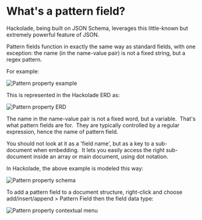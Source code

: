 # What's a pattern field?

Hackolade, being built on JSON Schema, leverages this little-known but extremely powerful feature of JSON.

Pattern fields function in exactly the same way as standard fields, with one exception: the name (in the name-value pair) is not a fixed string, but a regex pattern.

For example:

![Pattern property example](<lib/Pattern property example.png>)

This is represented in the Hackolade ERD as:

![Pattern property ERD](<lib/Pattern property ERD.png>)

The name in the name-value pair is not a fixed word, but a variable.  That's what pattern fields are for.  They are typically controlled by a regular expression, hence the name of pattern field.

You should not look at it as a 'field name', but as a key to a sub-document when embedding.  It lets you easily access the right sub-document inside an array or main document, using dot notation.

In Hackolade, the above example is modeled this way:

![Pattern property schema](<lib/Pattern property schema.png>)

To add a pattern field to a document structure, right-click and choose add/insert/append \> Pattern Field then the field data type:

![Pattern property contextual menu](<lib/Pattern property contextual menu.png>)
